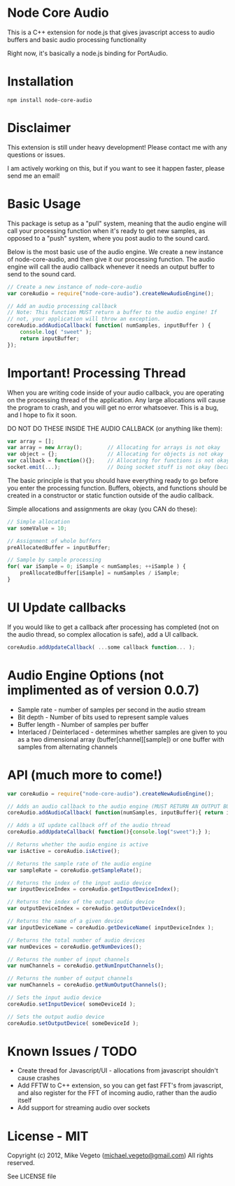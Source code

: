 Node Core Audio
==================
This is a C++ extension for node.js that gives javascript access to audio buffers and basic audio processing functionality

Right now, it's basically a node.js binding for PortAudio.

Installation
=====
```
npm install node-core-audio
```

Disclaimer
=====
This extension is still under heavy development! Please contact me with any questions
or issues.

I am actively working on this, but if you want to see it happen faster, please 
send me an email!

Basic Usage
=====
This package is setup as a "pull" system, meaning that the audio engine will 
call your processing function when it's ready to get new samples, as opposed
to a "push" system, where you post audio to the sound card.

Below is the most basic use of the audio engine. We create a new instance of
node-core-audio, and then give it our processing function. The audio engine
will call the audio callback whenever it needs an output buffer to send to
the sound card.
```javascript
// Create a new instance of node-core-audio
var coreAudio = require("node-core-audio").createNewAudioEngine();

// Add an audio processing callback
// Note: This function MUST return a buffer to the audio engine! If 
// not, your application will throw an exception.
coreAudio.addAudioCallback( function( numSamples, inputBuffer ) {
	console.log( "sweet" );
	return inputBuffer;
});
```

Important! Processing Thread
=====
When you are writing code inside of your audio callback, you are operating on
the processing thread of the application. Any large allocations will cause the
program to crash, and you will get no error whatsoever. This is a bug, and I
hope to fix it soon.

DO NOT DO THESE INSIDE THE AUDIO CALLBACK (or anything like them):
```javascript
var array = [];
var array = new Array();		// Allocating for arrays is not okay
var object = {};				// Allocating for objects is not okay
var callback = function(){};	// Allocating for functions is not okay
socket.emit(...);				// Doing socket stuff is not okay (because it causes object/array allocations)
```

The basic principle is that you should have everything ready to go before you enter
the processing function. Buffers, objects, and functions should be created in a 
constructor or static function outside of the audio callback.

Simple allocations and assignments are okay (you CAN do these):
```javascript
// Simple allocation
var someValue = 10;	

// Assignment of whole buffers
preAllocatedBuffer = inputBuffer;

// Sample by sample processing
for( var iSample = 0; iSample < numSamples; ++iSample ) {
	preAllocatedBuffer[iSample] = numSamples / iSample;
}
```

UI Update callbacks
=====
If you would like to get a callback after processing has completed (not on the audio thread, so complex allocation is safe), add a UI callback.

```javascript
coreAudio.addUpdateCallback( ...some callback function... );
```

Audio Engine Options (not implimented as of version 0.0.7)
=====
* Sample rate - number of samples per second in the audio stream
* Bit depth - Number of bits used to represent sample values
* Buffer length - Number of samples per buffer
* Interlaced / Deinterlaced - determines whether samples are given to you as a two dimensional array (buffer[channel][sample]) or one buffer with samples from alternating channels

API (much more to come!)
=====
```javascript
var coreAudio = require("node-core-audio").createNewAudioEngine();

// Adds an audio callback to the audio engine (MUST RETURN AN OUTPUT BUFFER)
coreAudio.addAudioCallback( function(numSamples, inputBuffer){ return inputBuffer; } );

// Adds a UI update callback off of the audio thread
coreAudio.addUpdateCallback( function(){console.log("sweet");} );

// Returns whether the audio engine is active
var isActive = coreAudio.isActive();

// Returns the sample rate of the audio engine
var sampleRate = coreAudio.getSampleRate();

// Returns the index of the input audio device 
var inputDeviceIndex = coreAudio.getInputDeviceIndex();

// Returns the index of the output audio device 
var outputDeviceIndex = coreAudio.getOutputDeviceIndex();

// Returns the name of a given device 
var inputDeviceName = coreAudio.getDeviceName( inputDeviceIndex );

// Returns the total number of audio devices
var numDevices = coreAudio.getNumDevices();

// Returns the number of input channels
var numChannels = coreAudio.getNumInputChannels();

// Returns the number of output channels
var numChannels = coreAudio.getNumOutputChannels();

// Sets the input audio device
coreAudio.setInputDevice( someDeviceId );

// Sets the output audio device
coreAudio.setOutputDevice( someDeviceId );
```

Known Issues / TODO
=====

* Create thread for Javascript/UI - allocations from javascript shouldn't cause crashes
* Add FFTW to C++ extension, so you can get fast FFT's from javascript, and also register for the FFT of incoming audio, rather than the audio itself
* Add support for streaming audio over sockets

License - MIT
=====
Copyright (c) 2012, Mike Vegeto (michael.vegeto@gmail.com)
All rights reserved.

See LICENSE file